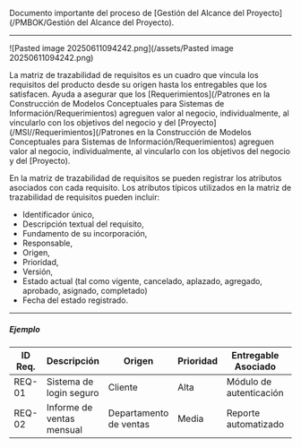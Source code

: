 Documento importante del proceso de [Gestión del Alcance del Proyecto](/PMBOK/Gestión del Alcance del Proyecto).
****

![Pasted image 20250611094242.png](/assets/Pasted image 20250611094242.png)

La matriz de trazabilidad de requisitos es un cuadro que vincula los requisitos del producto desde su origen hasta los entregables que los satisfacen. 
Ayuda a asegurar que los [Requerimientos](/Patrones en la Construcción de Modelos Conceptuales para Sistemas de Información/Requerimientos) agreguen valor al negocio, individualmente, al vincularlo con los objetivos del negocio y del [Proyecto](/MSI//Requerimientos](/Patrones en la Construcción de Modelos Conceptuales para Sistemas de Información/Requerimientos) agreguen valor al negocio, individualmente, al vincularlo con los objetivos del negocio y del [Proyecto).

En la matriz de trazabilidad de requisitos se pueden registrar los atributos asociados con cada requisito. 
Los atributos típicos utilizados en la matriz de trazabilidad de requisitos pueden incluir: 

- Identificador único, 
- Descripción textual del requisito, 
- Fundamento de su incorporación, 
- Responsable, 
- Origen, 
- Prioridad, 
- Versión, 
- Estado actual (tal como vigente, cancelado, aplazado, agregado, aprobado, asignado, completado) 
- Fecha del estado registrado.
****
##### **Ejemplo**

| ID Req. | Descripción               | Origen                 | Prioridad | Entregable Asociado     | Criterio de Aceptación      | Estado      |
| ------- | ------------------------- | ---------------------- | --------- | ----------------------- | --------------------------- | ----------- |
| REQ-01  | Sistema de login seguro   | Cliente                | Alta      | Módulo de autenticación | Autenticación en < 3 seg    | Completado  |
| REQ-02  | Informe de ventas mensual | Departamento de ventas | Media     | Reporte automatizado    | Precisión del 100% en datos | En progreso |


